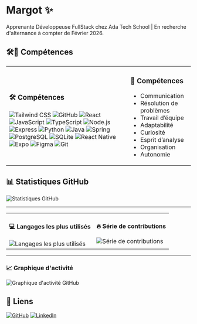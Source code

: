 # Margot ✨

Apprenante Développeuse FullStack chez Ada Tech School | En recherche d'alternance à compter de Février 2026.

## 🛠️🤝 Compétences 
<table><tr>
<td>
<h3>🛠️ Compétences</h3>
<div>
<img alt="Tailwind CSS" src="https://img.shields.io/badge/Tailwind%20CSS-38B2AC?style=flat&logo=tailwindcss&logoColor=white" />
<img alt="GitHub" src="https://img.shields.io/badge/GitHub-181717?style=flat&logo=github&logoColor=white" />
<img alt="React" src="https://img.shields.io/badge/React-61DAFB?style=flat&logo=react&logoColor=white" />
<img alt="JavaScript" src="https://img.shields.io/badge/JavaScript-F7DF1E?style=flat&logo=javascript&logoColor=white" />
<img alt="TypeScript" src="https://img.shields.io/badge/TypeScript-3178C6?style=flat&logo=typescript&logoColor=white" />
<img alt="Node.js" src="https://img.shields.io/badge/Node.js-339933?style=flat&logo=nodedotjs&logoColor=white" />
<img alt="Express" src="https://img.shields.io/badge/Express-000000?style=flat&logo=express&logoColor=white" />
<img alt="Python" src="https://img.shields.io/badge/Python-3776AB?style=flat&logo=python&logoColor=white" />
<img alt="Java" src="https://img.shields.io/badge/Java-007396?style=flat&logo=coffeescript&logoColor=white" />
<img alt="Spring" src="https://img.shields.io/badge/Spring-6DB33F?style=flat&logo=spring&logoColor=white" />
<img alt="PostgreSQL" src="https://img.shields.io/badge/PostgreSQL-4169E1?style=flat&logo=postgresql&logoColor=white" />
<img alt="SQLite" src="https://img.shields.io/badge/SQLite-003B57?style=flat&logo=sqlite&logoColor=white" />
<img alt="React Native" src="https://img.shields.io/badge/React%20Native-61DAFB?style=flat&logo=react&logoColor=white" />
<img alt="Expo" src="https://img.shields.io/badge/Expo-000020?style=flat&logo=expo&logoColor=white" />
<img alt="Figma" src="https://img.shields.io/badge/Figma-F24E1E?style=flat&logo=figma&logoColor=white" />
<img alt="Git" src="https://img.shields.io/badge/Git-F05032?style=flat&logo=git&logoColor=white" />
</div>
</td>
<td>
<h3>🤝 Compétences</h3>
<ul>
<li>Communication</li>
<li>Résolution de problèmes</li>
<li>Travail d’équipe</li>
<li>Adaptabilité</li>
<li>Curiosité</li>
<li>Esprit d’analyse</li>
<li>Organisation</li>
<li>Autonomie</li>
</ul>
</td>
</tr></table>

## 📊 Statistiques GitHub
![Statistiques GitHub](https://github-readme-stats.vercel.app/api?username=Margot-g44&show_icons=true&theme=radical)

---

<table><tr>
<td valign="top">
<h4>💻 Langages les plus utilisés</h4>
<img alt="Langages les plus utilisés" src="https://github-readme-stats.vercel.app/api/top-langs/?username=Margot-g44&layout=compact&theme=dracula" />
</td>
<td valign="top">
<h4>🔥 Série de contributions</h4>
<img alt="Série de contributions" src="https://streak-stats.demolab.com?user=Margot-g44&theme=dracula&hide_border=true" />
</td>
</tr></table>

---

### 📈 Graphique d'activité
![Graphique d'activité GitHub](https://github-readme-activity-graph.vercel.app/graph?username=Margot-g44&theme=dracula)

## 🔗 Liens
[![GitHub](https://img.shields.io/badge/GitHub-181717?logo=github&logoColor=white)](https://github.com/Margot-g44)
[![LinkedIn](https://img.shields.io/badge/LinkedIn-0A66C2?logo=linkedin&logoColor=white)](www.linkedin.com/in/margot-gouriou)
